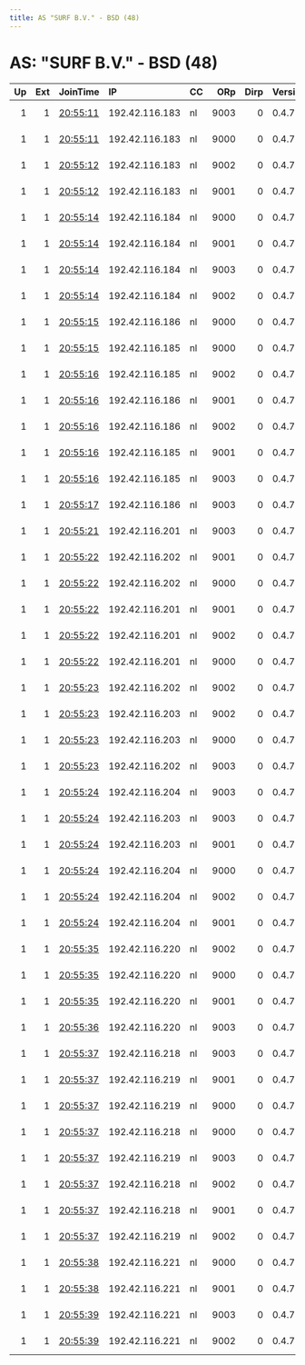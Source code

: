 ```yaml
---
title: AS "SURF B.V." - BSD (48)
---
```


# AS: "SURF B.V." - BSD (48)

|   Up |   Ext | JoinTime                                                                                              | IP             | CC   |   ORp |   Dirp | Version   | Contact                  | Nickname   |   eFamMembers |
|-----:|------:|:------------------------------------------------------------------------------------------------------|:---------------|:-----|------:|-------:|:----------|:-------------------------|:-----------|--------------:|
|    1 |     1 | [20:55:11](https://nusenu.github.io/OrNetStats/w/relay/403F15AECF063FCE51017A862F48A23D23C53D8C.html) | 192.42.116.183 | nl   |  9003 |      0 | 0.4.7.13  | email:mail nothingtohide | NTH31R4    |           173 |
|    1 |     1 | [20:55:11](https://nusenu.github.io/OrNetStats/w/relay/E2E104275E2120EBAB5EC44959AC5C0B40A61798.html) | 192.42.116.183 | nl   |  9000 |      0 | 0.4.7.13  | email:mail nothingtohide | NTH31R1    |           173 |
|    1 |     1 | [20:55:12](https://nusenu.github.io/OrNetStats/w/relay/EB090FEE71B4682C5D1D85495BBA115A18113690.html) | 192.42.116.183 | nl   |  9002 |      0 | 0.4.7.13  | email:mail nothingtohide | NTH31R3    |           173 |
|    1 |     1 | [20:55:12](https://nusenu.github.io/OrNetStats/w/relay/F42C991828C96AA013B69AB12ABF4A7C68CB22E3.html) | 192.42.116.183 | nl   |  9001 |      0 | 0.4.7.13  | email:mail nothingtohide | NTH31R2    |           173 |
|    1 |     1 | [20:55:14](https://nusenu.github.io/OrNetStats/w/relay/365653526F11172310F084BCF0D341E3A03314D4.html) | 192.42.116.184 | nl   |  9000 |      0 | 0.4.7.13  | email:mail nothingtohide | NTH32R1    |           173 |
|    1 |     1 | [20:55:14](https://nusenu.github.io/OrNetStats/w/relay/38414349727B47C7CFDCD4D1051AC86592A24DA8.html) | 192.42.116.184 | nl   |  9001 |      0 | 0.4.7.13  | email:mail nothingtohide | NTH32R2    |           173 |
|    1 |     1 | [20:55:14](https://nusenu.github.io/OrNetStats/w/relay/9BB3AF95019949509EFA886352CAD4ABBE08AF71.html) | 192.42.116.184 | nl   |  9003 |      0 | 0.4.7.13  | email:mail nothingtohide | NTH32R4    |           173 |
|    1 |     1 | [20:55:14](https://nusenu.github.io/OrNetStats/w/relay/A903E420F915A67FAA679C7E6B70B140AE2A303E.html) | 192.42.116.184 | nl   |  9002 |      0 | 0.4.7.13  | email:mail nothingtohide | NTH32R3    |           173 |
|    1 |     1 | [20:55:15](https://nusenu.github.io/OrNetStats/w/relay/4BE1FEFF6E9079F70784B9EB5A6D1A66C80AB725.html) | 192.42.116.186 | nl   |  9000 |      0 | 0.4.7.13  | email:mail nothingtohide | NTH34R1    |           173 |
|    1 |     1 | [20:55:15](https://nusenu.github.io/OrNetStats/w/relay/A0CCEB496F904402E59EF814728F942792972696.html) | 192.42.116.185 | nl   |  9000 |      0 | 0.4.7.13  | email:mail nothingtohide | NTH33R1    |           173 |
|    1 |     1 | [20:55:16](https://nusenu.github.io/OrNetStats/w/relay/3BDF12EB56151813CC3270C4332A307BBD276629.html) | 192.42.116.185 | nl   |  9002 |      0 | 0.4.7.13  | email:mail nothingtohide | NTH33R3    |           173 |
|    1 |     1 | [20:55:16](https://nusenu.github.io/OrNetStats/w/relay/5A0693F1803C706FF1EDE1D0EB1C7FC08FE8D748.html) | 192.42.116.186 | nl   |  9001 |      0 | 0.4.7.13  | email:mail nothingtohide | NTH34R2    |           173 |
|    1 |     1 | [20:55:16](https://nusenu.github.io/OrNetStats/w/relay/A4E98C9CE163B64A73B0ACA0070A9E0EBA863D75.html) | 192.42.116.186 | nl   |  9002 |      0 | 0.4.7.13  | email:mail nothingtohide | NTH34R3    |           173 |
|    1 |     1 | [20:55:16](https://nusenu.github.io/OrNetStats/w/relay/CC004E20B4E30D42B3BA1A1661640C50611112F5.html) | 192.42.116.185 | nl   |  9001 |      0 | 0.4.7.13  | email:mail nothingtohide | NTH33R2    |           173 |
|    1 |     1 | [20:55:16](https://nusenu.github.io/OrNetStats/w/relay/FEAF0AB09085315CD395F511CDEE9102462F5895.html) | 192.42.116.185 | nl   |  9003 |      0 | 0.4.7.13  | email:mail nothingtohide | NTH33R4    |           173 |
|    1 |     1 | [20:55:17](https://nusenu.github.io/OrNetStats/w/relay/B48ED936B2FF3A776A333AE8A81D464BEA8FF560.html) | 192.42.116.186 | nl   |  9003 |      0 | 0.4.7.13  | email:mail nothingtohide | NTH34R4    |           173 |
|    1 |     1 | [20:55:21](https://nusenu.github.io/OrNetStats/w/relay/419768EA49478F3D7391AA97E81169D762BA56ED.html) | 192.42.116.201 | nl   |  9003 |      0 | 0.4.7.13  | email:mail nothingtohide | NTH38R4    |           173 |
|    1 |     1 | [20:55:22](https://nusenu.github.io/OrNetStats/w/relay/0D6A6F948FDBD8BBE8D4EC8FED9471C52289FFCE.html) | 192.42.116.202 | nl   |  9001 |      0 | 0.4.7.13  | email:mail nothingtohide | NTH39R2    |           173 |
|    1 |     1 | [20:55:22](https://nusenu.github.io/OrNetStats/w/relay/1BAA33FE4AFA3A307797043FCD59665D3C2CE552.html) | 192.42.116.202 | nl   |  9000 |      0 | 0.4.7.13  | email:mail nothingtohide | NTH39R1    |           173 |
|    1 |     1 | [20:55:22](https://nusenu.github.io/OrNetStats/w/relay/4E93A68717B358B594F7ABAA5742D5EFE0E3E0C6.html) | 192.42.116.201 | nl   |  9001 |      0 | 0.4.7.13  | email:mail nothingtohide | NTH38R2    |           173 |
|    1 |     1 | [20:55:22](https://nusenu.github.io/OrNetStats/w/relay/736EE2A95D9C04918E1FA1F2687263E0C9DCF5EF.html) | 192.42.116.201 | nl   |  9002 |      0 | 0.4.7.13  | email:mail nothingtohide | NTH38R3    |           173 |
|    1 |     1 | [20:55:22](https://nusenu.github.io/OrNetStats/w/relay/E347622E1228CB1490817B9E78DE2107CC17E1B4.html) | 192.42.116.201 | nl   |  9000 |      0 | 0.4.7.13  | email:mail nothingtohide | NTH38R1    |           173 |
|    1 |     1 | [20:55:23](https://nusenu.github.io/OrNetStats/w/relay/1A1EB9BCD6BA1D9BAD65D6909FD127663C107BF1.html) | 192.42.116.202 | nl   |  9002 |      0 | 0.4.7.13  | email:mail nothingtohide | NTH39R3    |           173 |
|    1 |     1 | [20:55:23](https://nusenu.github.io/OrNetStats/w/relay/1A3630BCCF3E65DDD43D35013835141BEEB89DCB.html) | 192.42.116.203 | nl   |  9002 |      0 | 0.4.7.13  | email:mail nothingtohide | NTH40R3    |           173 |
|    1 |     1 | [20:55:23](https://nusenu.github.io/OrNetStats/w/relay/8D7721D18401994CB9B9C31A140193B0B3E14B9E.html) | 192.42.116.203 | nl   |  9000 |      0 | 0.4.7.13  | email:mail nothingtohide | NTH40R1    |           173 |
|    1 |     1 | [20:55:23](https://nusenu.github.io/OrNetStats/w/relay/E87E2E7CB3B52114D601F680188A8CA133ED47B9.html) | 192.42.116.202 | nl   |  9003 |      0 | 0.4.7.13  | email:mail nothingtohide | NTH39R4    |           173 |
|    1 |     1 | [20:55:24](https://nusenu.github.io/OrNetStats/w/relay/3510FC0B2782BF7A37F1110FF6F31E1CAADB0375.html) | 192.42.116.204 | nl   |  9003 |      0 | 0.4.7.13  | email:mail nothingtohide | NTH41R4    |           173 |
|    1 |     1 | [20:55:24](https://nusenu.github.io/OrNetStats/w/relay/383DB26B4684EC88C95B413827A2BE89720B096D.html) | 192.42.116.203 | nl   |  9003 |      0 | 0.4.7.13  | email:mail nothingtohide | NTH40R4    |           173 |
|    1 |     1 | [20:55:24](https://nusenu.github.io/OrNetStats/w/relay/3DAF929D70A2B4D28E040EE5E3AC7F01FE67A9DF.html) | 192.42.116.203 | nl   |  9001 |      0 | 0.4.7.13  | email:mail nothingtohide | NTH40R2    |           173 |
|    1 |     1 | [20:55:24](https://nusenu.github.io/OrNetStats/w/relay/6C68BEB275D375B510681243C90371BA0B518E77.html) | 192.42.116.204 | nl   |  9000 |      0 | 0.4.7.13  | email:mail nothingtohide | NTH41R1    |           173 |
|    1 |     1 | [20:55:24](https://nusenu.github.io/OrNetStats/w/relay/864B095917EA3486738A138303FFC322E395D3AA.html) | 192.42.116.204 | nl   |  9002 |      0 | 0.4.7.13  | email:mail nothingtohide | NTH41R3    |           173 |
|    1 |     1 | [20:55:24](https://nusenu.github.io/OrNetStats/w/relay/CA1AC54C401CCFE69943542F2CF9843BC6917820.html) | 192.42.116.204 | nl   |  9001 |      0 | 0.4.7.13  | email:mail nothingtohide | NTH41R2    |           173 |
|    1 |     1 | [20:55:35](https://nusenu.github.io/OrNetStats/w/relay/1CDA765239A945979917154730B66179092B305F.html) | 192.42.116.220 | nl   |  9002 |      0 | 0.4.7.13  | email:mail nothingtohide | NTH46R3    |             1 |
|    1 |     1 | [20:55:35](https://nusenu.github.io/OrNetStats/w/relay/E5C7A023A49948D9733A722BB6F7D1E9EA6E3F3E.html) | 192.42.116.220 | nl   |  9000 |      0 | 0.4.7.13  | email:mail nothingtohide | NTH46R1    |             1 |
|    1 |     1 | [20:55:35](https://nusenu.github.io/OrNetStats/w/relay/F04AC7D177EC79308D6959DBE042A247D9761635.html) | 192.42.116.220 | nl   |  9001 |      0 | 0.4.7.13  | email:mail nothingtohide | NTH46R2    |             1 |
|    1 |     1 | [20:55:36](https://nusenu.github.io/OrNetStats/w/relay/8E84C81FA99A70AFD2751B761435D2A301CFFBAB.html) | 192.42.116.220 | nl   |  9003 |      0 | 0.4.7.13  | email:mail nothingtohide | NTH46R4    |             1 |
|    1 |     1 | [20:55:37](https://nusenu.github.io/OrNetStats/w/relay/256C20C075492C069FBD48C8D84DC1CDF3EBA64E.html) | 192.42.116.218 | nl   |  9003 |      0 | 0.4.7.13  | email:mail nothingtohide | NTH44R4    |           173 |
|    1 |     1 | [20:55:37](https://nusenu.github.io/OrNetStats/w/relay/2B01430798B2F1F068D4A0DF16819AD164DAE55E.html) | 192.42.116.219 | nl   |  9001 |      0 | 0.4.7.13  | email:mail nothingtohide | NTH45R2    |           173 |
|    1 |     1 | [20:55:37](https://nusenu.github.io/OrNetStats/w/relay/61E6E149E92F0E349B2FD58FF32CA45E98CAE161.html) | 192.42.116.219 | nl   |  9000 |      0 | 0.4.7.13  | email:mail nothingtohide | NTH45R1    |           173 |
|    1 |     1 | [20:55:37](https://nusenu.github.io/OrNetStats/w/relay/9ECF8F065C79FC213A1BF6C1AA2D8CBCC9368F92.html) | 192.42.116.218 | nl   |  9000 |      0 | 0.4.7.13  | email:mail nothingtohide | NTH44R1    |           173 |
|    1 |     1 | [20:55:37](https://nusenu.github.io/OrNetStats/w/relay/AF38237720510666872E15F743F0CD8A84F307CC.html) | 192.42.116.219 | nl   |  9003 |      0 | 0.4.7.13  | email:mail nothingtohide | NTH45R4    |           173 |
|    1 |     1 | [20:55:37](https://nusenu.github.io/OrNetStats/w/relay/B05AC4E8B1E12A9FA9527E4BFA6D2A728931D34A.html) | 192.42.116.218 | nl   |  9002 |      0 | 0.4.7.13  | email:mail nothingtohide | NTH44R3    |           173 |
|    1 |     1 | [20:55:37](https://nusenu.github.io/OrNetStats/w/relay/D35427E607554F1DE8C876A6A8CF3904B1A94175.html) | 192.42.116.218 | nl   |  9001 |      0 | 0.4.7.13  | email:mail nothingtohide | NTH44R2    |           173 |
|    1 |     1 | [20:55:37](https://nusenu.github.io/OrNetStats/w/relay/FC326586B78C91CE7199528B82163FD4FB189D57.html) | 192.42.116.219 | nl   |  9002 |      0 | 0.4.7.13  | email:mail nothingtohide | NTH45R3    |           173 |
|    1 |     1 | [20:55:38](https://nusenu.github.io/OrNetStats/w/relay/40C220ECFC104C96FEAD00A154EF3CE844F65E35.html) | 192.42.116.221 | nl   |  9000 |      0 | 0.4.7.13  | email:mail nothingtohide | NTH47R1    |           173 |
|    1 |     1 | [20:55:38](https://nusenu.github.io/OrNetStats/w/relay/41934D094EADFDFAA798BF637A199FFCC7D29051.html) | 192.42.116.221 | nl   |  9001 |      0 | 0.4.7.13  | email:mail nothingtohide | NTH47R2    |           173 |
|    1 |     1 | [20:55:39](https://nusenu.github.io/OrNetStats/w/relay/22202074254FB6ED9C9CA0A4A1ECA21C9F0AAB33.html) | 192.42.116.221 | nl   |  9003 |      0 | 0.4.7.13  | email:mail nothingtohide | NTH47R4    |           173 |
|    1 |     1 | [20:55:39](https://nusenu.github.io/OrNetStats/w/relay/BBAB820AF8216277F36EAA1787B44BA0A5D7C204.html) | 192.42.116.221 | nl   |  9002 |      0 | 0.4.7.13  | email:mail nothingtohide | NTH47R3    |           173 |
